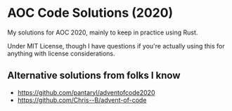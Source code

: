 AOC Code Solutions (2020)
=========================

My solutions for AOC 2020, mainly to keep in practice using Rust.

Under MIT License, though I have questions if you're actually using
this for anything with license considerations.


Alternative solutions from folks I know
---------------------------------------

 - <https://github.com/pantaryl/adventofcode2020>
 - <https://github.com/Chris--B/advent-of-code>

